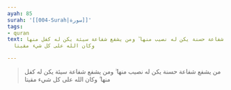 ```yaml
---
ayah: 85
surah: '[[004-Surah|سورة]]'
tags:
- quran
text: من يشفع شفاعة حسنة يكن له نصيب منها ۖ ومن يشفع شفاعة سيئة يكن له كفل منها ۗ
  وكان الله على كل شيء مقيتا

---
```

> من يشفع شفاعة حسنة يكن له نصيب منها ۖ ومن يشفع شفاعة سيئة يكن له كفل منها ۗ وكان الله على كل شيء مقيتا

